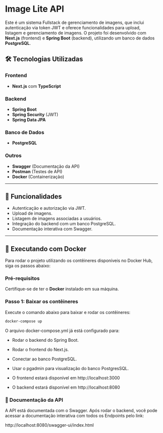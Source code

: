 # Image Lite API

Este é um sistema Fullstack de gerenciamento de imagens, que inclui autenticação via token JWT e oferece funcionalidades para upload, listagem e gerenciamento de imagens. O projeto foi desenvolvido com **Next.js** (frontend) e **Spring Boot** (backend), utilizando um banco de dados **PostgreSQL**.

## 🛠 Tecnologias Utilizadas

### Frontend
- **Next.js** com **TypeScript**

### Backend
- **Spring Boot**
- **Spring Security** (JWT)
- **Spring Data JPA**

### Banco de Dados
- **PostgreSQL**

### Outros
- **Swagger** (Documentação da API)
- **Postman** (Testes de API)
- **Docker** (Containerização)

---

## 🚀 Funcionalidades

- Autenticação e autorização via JWT.
- Upload de imagens.
- Listagem de imagens associadas a usuários.
- Integração do backend com um banco PostgreSQL.
- Documentação interativa com Swagger.

---

## 🐳 Executando com Docker

Para rodar o projeto utilizando os contêineres disponíveis no Docker Hub, siga os passos abaixo:

### Pré-requisitos
Certifique-se de ter o **Docker** instalado em sua máquina.

### Passo 1: Baixar os contêineres
Execute o comando abaixo para baixar e rodar os contêineres:

```bash
docker-compose up
```

O arquivo docker-compose.yml já está configurado para:

- Rodar o backend do Spring Boot.
- Rodar o frontend do Next.js.
- Conectar ao banco PostgreSQL.
- Usar o pgadmin para visualização do banco PostgresSQL.


- O frontend estará disponível em http://localhost:3000
- O backend estará disponível em http://localhost:8080


### 📝 Documentação da API
A API está documentada com o Swagger. Após rodar o backend, você pode acessar a documentação interativa com todos os Endpoints pelo link:

http://localhost:8080/swagger-ui/index.html
